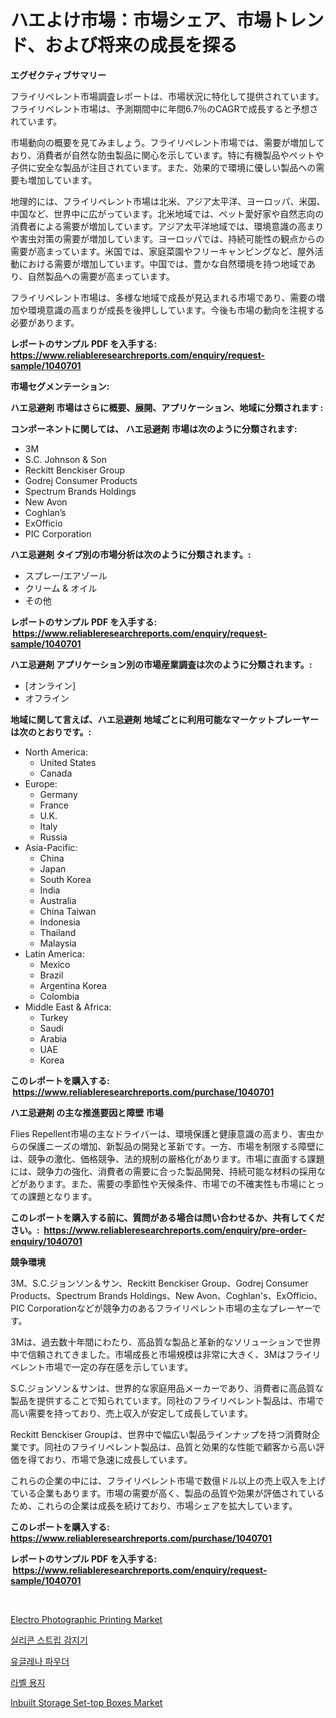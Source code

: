 <p><h1>ハエよけ市場：市場シェア、市場トレンド、および将来の成長を探る</h1></p><p><strong>エグゼクティブサマリー</strong></p>
<p><p>フライリペレント市場調査レポートは、市場状況に特化して提供されています。フライリペレント市場は、予測期間中に年間6.7％のCAGRで成長すると予想されています。</p><p>市場動向の概要を見てみましょう。フライリペレント市場では、需要が増加しており、消費者が自然な防虫製品に関心を示しています。特に有機製品やペットや子供に安全な製品が注目されています。また、効果的で環境に優しい製品への需要も増加しています。</p><p>地理的には、フライリペレント市場は北米、アジア太平洋、ヨーロッパ、米国、中国など、世界中に広がっています。北米地域では、ペット愛好家や自然志向の消費者による需要が増加しています。アジア太平洋地域では、環境意識の高まりや害虫対策の需要が増加しています。ヨーロッパでは、持続可能性の観点からの需要が高まっています。米国では、家庭菜園やフリーキャンピングなど、屋外活動における需要が増加しています。中国では、豊かな自然環境を持つ地域であり、自然製品への需要が高まっています。</p><p>フライリペレント市場は、多様な地域で成長が見込まれる市場であり、需要の増加や環境意識の高まりが成長を後押ししています。今後も市場の動向を注視する必要があります。</p></p>
<p><strong>レポートのサンプル PDF を入手する: <a href="https://www.reliableresearchreports.com/enquiry/request-sample/1040701">https://www.reliableresearchreports.com/enquiry/request-sample/1040701</a></strong></p>
<p><strong>市場セグメンテーション:</strong></p>
<p><strong> ハエ忌避剤 市場はさらに概要、展開、アプリケーション、地域に分類されます :</strong></p>
<p><strong>コンポーネントに関しては、 ハエ忌避剤 市場は次のように分類されます: &nbsp;</strong></p>
<p><ul><li>3M</li><li>S.C. Johnson & Son</li><li>Reckitt Benckiser Group</li><li>Godrej Consumer Products</li><li>Spectrum Brands Holdings</li><li>New Avon</li><li>Coghlan’s</li><li>ExOfficio</li><li>PIC Corporation</li></ul></p>
<p><strong> ハエ忌避剤 タイプ別の市場分析は次のように分類されます。:</strong></p>
<p><ul><li>スプレー/エアゾール</li><li>クリーム & オイル</li><li>その他</li></ul></p>
<p><strong>レポートのサンプル PDF を入手する: &nbsp;<a href="https://www.reliableresearchreports.com/enquiry/request-sample/1040701">https://www.reliableresearchreports.com/enquiry/request-sample/1040701</a></strong></p>
<p><strong> ハエ忌避剤 アプリケーション別の市場産業調査は次のように分類されます。:</strong></p>
<p><ul><li>[オンライン]</li><li>オフライン</li></ul></p>
<p><strong>地域に関して言えば、ハエ忌避剤 地域ごとに利用可能なマーケットプレーヤーは次のとおりです。:</strong></p>
<p><ul>
    <li>
        North America:
        <ul>
            <li>United States</li>
            <li>Canada</li>
        </ul>
    </li>
    <li>
        Europe:
        <ul>
            <li>Germany</li>
            <li>France</li>
            <li>U.K.</li>
            <li>Italy</li>
            <li>Russia</li>
        </ul>
    </li>
    <li>
        Asia-Pacific:
        <ul>
            <li>China</li>
            <li>Japan</li>
            <li>South Korea</li>
            <li>India</li>
            <li>Australia</li>
            <li>China Taiwan</li>
            <li>Indonesia</li>
            <li>Thailand</li>
            <li>Malaysia</li>
        </ul>
    </li>
    <li>
        Latin America:
        <ul>
            <li>Mexico</li>
            <li>Brazil</li>
            <li>Argentina Korea</li>
            <li>Colombia</li>
        </ul>
    </li>
    <li>
        Middle East & Africa:
        <ul>
            <li>Turkey</li>
            <li>Saudi</li>
            <li>Arabia</li>
            <li>UAE</li>
            <li>Korea</li>
        </ul>
    </li>
    </ul></p>
<p><strong>このレポートを購入する: &nbsp;<a href="https://www.reliableresearchreports.com/purchase/1040701">https://www.reliableresearchreports.com/purchase/1040701</a></strong></p>
<p><strong>ハエ忌避剤 の主な推進要因と障壁 市場</strong></p>
<p><p>Flies Repellent市場の主なドライバーは、環境保護と健康意識の高まり、害虫からの保護ニーズの増加、新製品の開発と革新です。一方、市場を制限する障壁には、競争の激化、価格競争、法的規制の厳格化があります。市場に直面する課題には、競争力の強化、消費者の需要に合った製品開発、持続可能な材料の採用などがあります。また、需要の季節性や天候条件、市場での不確実性も市場にとっての課題となります。</p></p>
<p><strong>このレポートを購入する前に、質問がある場合は問い合わせるか、共有してください。:&nbsp; <a href="https://www.reliableresearchreports.com/enquiry/pre-order-enquiry/1040701">https://www.reliableresearchreports.com/enquiry/pre-order-enquiry/1040701</a></strong></p>
<p><strong>競争環境</strong></p>
<p><p>3M、S.C.ジョンソン＆サン、Reckitt Benckiser Group、Godrej Consumer Products、Spectrum Brands Holdings、New Avon、Coghlan's、ExOfficio、PIC Corporationなどが競争力のあるフライリペレント市場の主なプレーヤーです。</p><p>3Mは、過去数十年間にわたり、高品質な製品と革新的なソリューションで世界中で信頼されてきました。市場成長と市場規模は非常に大きく、3Mはフライリペレント市場で一定の存在感を示しています。</p><p>S.C.ジョンソン＆サンは、世界的な家庭用品メーカーであり、消費者に高品質な製品を提供することで知られています。同社のフライリペレント製品は、市場で高い需要を持っており、売上収入が安定して成長しています。</p><p>Reckitt Benckiser Groupは、世界中で幅広い製品ラインナップを持つ消費財企業です。同社のフライリペレント製品は、品質と効果的な性能で顧客から高い評価を得ており、市場で急速に成長しています。</p><p>これらの企業の中には、フライリペレント市場で数億ドル以上の売上収入を上げている企業もあります。市場の需要が高く、製品の品質や効果が評価されているため、これらの企業は成長を続けており、市場シェアを拡大しています。</p></p>
<p><strong>このレポートを購入する: &nbsp; <a href="https://www.reliableresearchreports.com/purchase/1040701">https://www.reliableresearchreports.com/purchase/1040701</a></strong></p>
<p><strong>レポートのサンプル PDF を入手する: &nbsp;<a href="https://www.reliableresearchreports.com/enquiry/request-sample/1040701">https://www.reliableresearchreports.com/enquiry/request-sample/1040701</a></strong><strong></strong></p>
<p>&nbsp;</p>
<p><p><a href="https://github.com/dx0328/Market-Research-Report-List-2/blob/main/electro-photographic-printing-market.md">Electro Photographic Printing Market</a></p><p><a href="https://github.com/fernandotryO5lson96765/Market-Research-Report-List-1/blob/main/619192113270.md">실리콘 스트립 감지기</a></p><p><a href="https://medium.com/@wallacbahrtyinger567686/%EC%9C%A0%EA%B8%80%EB%A0%88%EB%82%98-%ED%8C%8C%EC%9A%B0%EB%8D%94-%EC%8B%9C%EC%9E%A5-%EB%8F%99%ED%96%A5-%EB%B0%8F-%EC%8B%9C%EC%9E%A5-%EB%B6%84%EC%84%9D%EC%9D%80-2024-2031%EB%85%84-%EA%B8%B0%EA%B0%84%EC%9D%84-%EB%8C%80%EC%83%81%EC%9C%BC%EB%A1%9C-%EC%98%88%EC%B8%A1%EB%90%A9%EB%8B%88%EB%8B%A4-2731bb9cd4c1">유글레나 파우더</a></p><p><a href="https://github.com/CliftonFisher9067/Market-Research-Report-List-1/blob/main/724940513269.md">라벨 용지</a></p><p><a href="https://github.com/Glendatilghmankmgz0rbhwpy/Market-Research-Report-List-1/blob/main/inbuilt-storage-set-top-boxes-market.md">Inbuilt Storage Set-top Boxes Market</a></p></p>